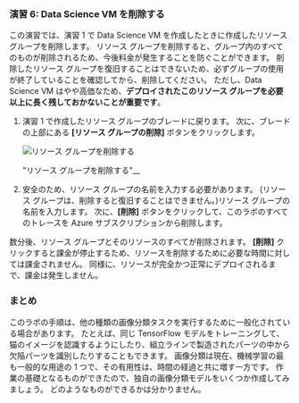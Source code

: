 ### <a name="exercise-6-delete-the-data-science-vm"></a>演習 6: Data Science VM を削除する

この演習では、演習 1 で Data Science VM を作成したときに作成したリソース グループを削除します。 リソース グループを削除すると、グループ内のすべてのものが削除されるため、今後料金が発生することを防ぐことができます。 削除したリソース グループを復旧することはできないため、必ずグループの使用が終了していることを確認してから、削除してください。 ただし、Data Science VM はやや高価なため、**デプロイされたこのリソース グループを必要以上に長く残しておかないことが重要です**。

1. 演習 1 で作成したリソース グループのブレードに戻ります。 次に、ブレードの上部にある **[リソース グループの削除]** ボタンをクリックします。

    ![リソース グループを削除する](../images/delete-resource-group.png)

    "リソース グループを削除する"__

1. 安全のため、リソース グループの名前を入力する必要があります。 (リソース グループは、削除すると復旧することはできません。)リソース グループの名前を入力します。 次に、**[削除]** ボタンをクリックして、このラボのすべてのトレースを Azure サブスクリプションから削除します。

数分後、リソース グループとそのリソースのすべてが削除されます。 **[削除]** クリックすると課金が停止するため、リソースを削除するために必要な時間に対しては課金されません。 同様に、リソースが完全かつ正常にデプロイされるまで、課金は発生しません。

### <a name="summary"></a>まとめ

このラボの手順は、他の種類の画像分類タスクを実行するために一般化されている場合があります。 たとえば、同じ TensorFlow モデルをトレーニングして、猫のイメージを認識するようにしたり、組立ラインで製造されたパーツの中から欠陥パーツを識別したりすることもできます。 画像分類は現在、機械学習の最も一般的な用途の 1 つで、その有用性は、時間の経過と共に増す一方です。 作業の基礎となるものができたので、独自の画像分類モデルをいくつか作成してみましょう。 どのようなものができるかは分かりません。